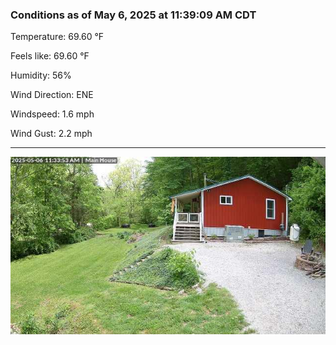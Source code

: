 ### Conditions as of May 6, 2025 at 11:39:09 AM CDT 

Temperature: 69.60 &deg;F

Feels like: 69.60 &deg;F

Humidity: 56%

Wind Direction: ENE

Windspeed: 1.6 mph

Wind Gust: 2.2 mph

---

<img src="./images/latest.jpeg"/>

